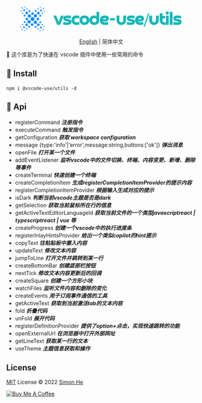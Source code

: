 <p align="center">
<img src="./assets/kv.png" alt="css selector">
</p>
<p align="center"> <a href="./README.md">English</a> | 简体中文</p>
🐰 这个库是为了快速在 vscode 插件中使用一些常用的命令

## 📍 Install
```
npm i @vscode-use/utils -d
```

## 📝 Api

- registerCommand ***注册指令***
- executeCommand ***触发指令***
- getConfiguration ***获取 workspace configuration***
- message {type:'info'|'error',message:string,buttons:['ok']} ***弹出消息***
- openFile ***打开某一个文件***
- addEventListener ***监听vscode中的文件切换、终端、内容变更、新增、删除等事件***
- createTerminal ***快速创建一个终端***
- createCompletionItem ***生成registerCompletionItemProvider的提示内容***
- registerCompletionItemProvider ***根据输入生成对应的提示***
- isDark ***判断当前vscode主题是否是dark***
- getSelection ***获取当前鼠标所在行的信息***
- getActiveTextEditorLanguageId ***获取当前文件的一个类型javascriptreact | typescriptreact | vue 等***
- createProgress ***创建一个vscode中的执行进度条***
- registerInlayHintsProvider ***给出一个类似copilot的hint提示***
- copyText ***往粘贴板中塞入内容***
- updateText ***修改文本内容***
- jumpToLine ***打开文件并跳转到某一行***
- createBottomBar ***创建底部栏按钮***
- nextTick ***修改文本内容更新后的回调***
- createSquare ***创建一个方形小块***
- watchFiles ***监听文件内容和删除的变化***
- createEvents ***用于订阅事件通信的工具***
- getActiveText ***获取到当前激活tab的文本内容***
- fold ***折叠代码***
- unFold ***展开代码***
- registerDefinitionProvider ***提供了option+点击，实现快速跳转的功能***
- openExternalUrl ***在浏览器中打开外部网址***
- getLineText ***获取某一行的文本***
- useTheme ***主题信息获取和操作***

## License

[MIT](./LICENSE) License © 2022 [Simon He](https://github.com/Simon-He95)

<a href="https://github.com/Simon-He95/sponsor" target="_blank"><img src="https://cdn.buymeacoffee.com/buttons/default-orange.png" alt="Buy Me A Coffee" style="height: 51px !important;width: 217px !important;" ></a>
